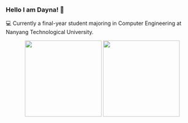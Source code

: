 ### Hello I am Dayna! 🍋

💻 Currently a final-year student majoring in Computer Engineering at Nanyang Technological University.

<div align="center">
  <img height=200 src="https://github-readme-stats.vercel.app/api?username=dcxjn&show_icons=true&hide_rank=true&theme=vision-friendly-dark" />
  <img height=200 src="https://github-readme-stats.vercel.app/api/top-langs/?username=dcxjn&layout=compact&theme=vision-friendly-dark" /> 
</div>
